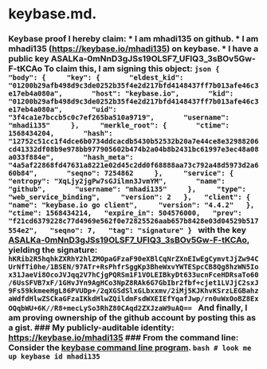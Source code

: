# keybase.md.
### Keybase proof  I hereby claim:    * I am mhadi135 on github.   * I am mhadi135 (https://keybase.io/mhadi135) on keybase.   * I have a public key ASALKa-0mNnD3gJSs19OLSF7_UFIQ3_3sBOv5Gw-F-tKCAo  To claim this, I am signing this object:  ```json {   "body": {     "key": {       "eldest_kid": "01200b29afb498d9c3de0252b35f4e2d217bfd4148437ff7b013afe46c3e17eb4a080a",       "host": "keybase.io",       "kid": "01200b29afb498d9c3de0252b35f4e2d217bfd4148437ff7b013afe46c3e17eb4a080a",       "uid": "3f4ca1e7bccb5c0c7ef265ba510a9719",       "username": "mhadi135"     },     "merkle_root": {       "ctime": 1568434204,       "hash": "12752c51cc1f4dce6b0734ddcacdb5430b52532b20a7e44ce8e32988206cd41332df08b9e978bb977905602b474b2a04b8b2431bc61997e3ec48a08a033f884e",       "hash_meta": "4a5af22868fd47631a8221e02d45c2dd0f68888aa73c792a48d5973d2a660b84",       "seqno": 7254862     },     "service": {       "entropy": "XqLjy2jgPw7sGJilmn3JvmYM",       "name": "github",       "username": "mhadi135"     },     "type": "web_service_binding",     "version": 2   },   "client": {     "name": "keybase.io go client",     "version": "4.4.2"   },   "ctime": 1568434214,   "expire_in": 504576000,   "prev": "f21cd6379228c77d4969e562f0e72825526aab657b8428e03d04529b517554e2",   "seqno": 7,   "tag": "signature" } ```  with the key [ASALKa-0mNnD3gJSs19OLSF7_UFIQ3_3sBOv5Gw-F-tKCAo](https://keybase.io/mhadi135), yielding the signature:  ``` hKRib2R5hqhkZXRhY2hlZMOpaGFzaF90eXBlCqNrZXnEIwEgCymvtJjZw94CUrNfTi0he/1BSEN/97ATr+RsPhfrSggKp3BheWxvYWTESpcCB8Qg8hzWN5Iox31JaeVi8OcoJVJqq2V7hCjgPQRSm1F1VOLEIBkyDt633ucnFceHDRsaTo60/6UsSFVB7xF/1GHvJYn9AgHCo3NpZ8RAk6G7GbIbr2fbf+cjet1LVJjC2sxJ9Fs59kkmeeHgL86PVUDp+/2qXGSdSlxGLbxxmv/2iMj5KJKhvKSrzLEGBahzaWdfdHlwZSCkaGFzaIKkdHlwZQildmFsdWXEIEfYqafJwp/rn0uWxOoBZ8ExOQqbWU+6K//R8+mecLySo3RhZ80CAqd2ZXJzaW9uAQ==  ```  And finally, I am proving ownership of the github account by posting this as a gist.  ### My publicly-auditable identity:  https://keybase.io/mhadi135  ### From the command line:  Consider the [keybase command line program](https://keybase.io/download).  ```bash # look me up keybase id mhadi135 ```
